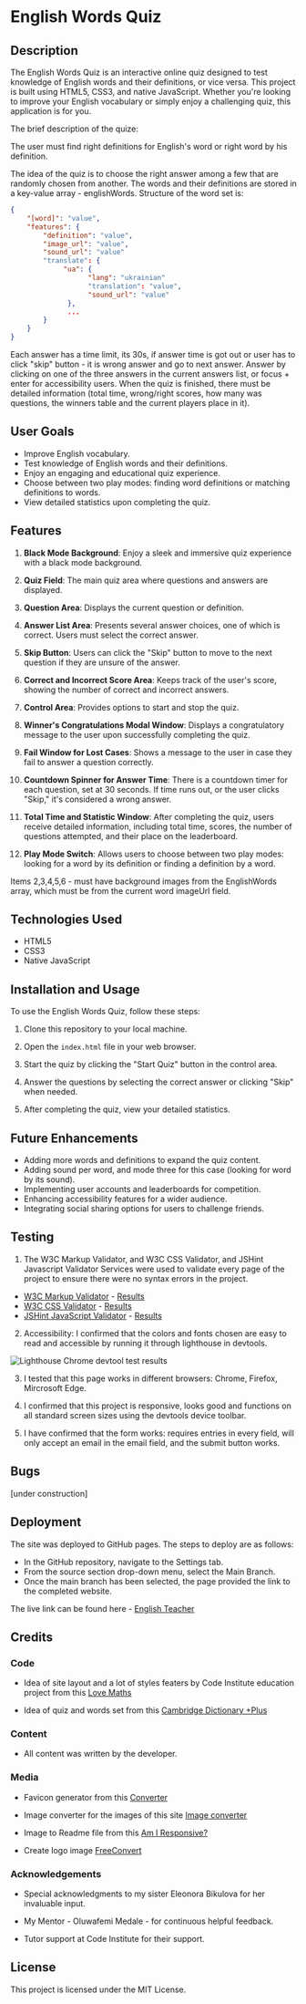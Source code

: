# English Words Quiz

## Description

The English Words Quiz is an interactive online quiz designed to test knowledge of English words and their definitions, or vice versa. This project is built using HTML5, CSS3, and native JavaScript. Whether you're looking to improve your English vocabulary or simply enjoy a challenging quiz, this application is for you.

The brief description of the quize:

The user must find right definitions for English's word or right word by his definition. 

The idea of the quiz is to choose the right answer among a few that are randomly chosen from another. The words and their definitions are stored in a key-value array - englishWords. Structure of the word set is:

```json
{
    "[word]": "value",
    "features": {
        "definition": "value",
        "image_url": "value",
        "sound_url": "value"
        "translate": {
             "ua": {
                   "lang": "ukrainian"
                   "translation": "value",
                   "sound_url": "value"
              },
              ...
        }
    }
}
```

Each answer has a time limit, its 30s, if answer time is got out or user has to click "skip" button - it is wrong answer and go to next answer. Answer by clicking on one of the three answers in the current answers list, or focus + enter for accessibility users.
When the quiz is finished, there must be detailed information (total time, wrong/right scores, how many was questions, the winners table and the current players place in it).

## User Goals

- Improve English vocabulary.
- Test knowledge of English words and their definitions.
- Enjoy an engaging and educational quiz experience.
- Choose between two play modes: finding word definitions or matching definitions to words.
- View detailed statistics upon completing the quiz.

## Features

1. **Black Mode Background**: Enjoy a sleek and immersive quiz experience with a black mode background.

2. **Quiz Field**: The main quiz area where questions and answers are displayed.

3. **Question Area**: Displays the current question or definition.

4. **Answer List Area**: Presents several answer choices, one of which is correct. Users must select the correct answer.

5. **Skip Button**: Users can click the "Skip" button to move to the next question if they are unsure of the answer.

6. **Correct and Incorrect Score Area**: Keeps track of the user's score, showing the number of correct and incorrect answers.

7. **Control Area**: Provides options to start and stop the quiz.

8. **Winner's Congratulations Modal Window**: Displays a congratulatory message to the user upon successfully completing the quiz.

9. **Fail Window for Lost Cases**: Shows a message to the user in case they fail to answer a question correctly.

10. **Countdown Spinner for Answer Time**: There is a countdown timer for each question, set at 30 seconds. If time runs out, or the user clicks "Skip," it's considered a wrong answer.

11. **Total Time and Statistic Window**: After completing the quiz, users receive detailed information, including total time, scores, the number of questions attempted, and their place on the leaderboard.

12. **Play Mode Switch**: Allows users to choose between two play modes: looking for a word by its definition or finding a definition by a word.

Items 2,3,4,5,6 - must have background images from the EnglishWords array, which must be from the current word imageUrl field.

## Technologies Used

- HTML5
- CSS3
- Native JavaScript

## Installation and Usage

To use the English Words Quiz, follow these steps:

1. Clone this repository to your local machine.

2. Open the `index.html` file in your web browser.

3. Start the quiz by clicking the "Start Quiz" button in the control area.

4. Answer the questions by selecting the correct answer or clicking "Skip" when needed.

5. After completing the quiz, view your detailed statistics.

## Future Enhancements

- Adding more words and definitions to expand the quiz content.
- Adding sound per word, and mode three for this case (looking for word by its sound).
- Implementing user accounts and leaderboards for competition.
- Enhancing accessibility features for a wider audience.
- Integrating social sharing options for users to challenge friends.

## Testing

1. The W3C Markup Validator, and W3C CSS Validator, and JSHint Javascript Validator Services were used to validate every page of the project to ensure there were no syntax errors in the project.

-   [W3C Markup Validator](https://jigsaw.w3.org/css-validator/#validate_by_input) - [Results]()
-   [W3C CSS Validator](https://jigsaw.w3.org/css-validator/#validate_by_input) - [Results]()
-   [JSHint JavaScript Validator](https://jshint.com/) - [Results]()

2. Accessibility: I confirmed that the colors and fonts chosen are easy to read and accessible by running it through lighthouse in devtools.

![Lighthouse Chrome devtool test results]()

3. I tested that this page works in different browsers: Chrome, Firefox, Mircrosoft Edge.

4. I confirmed that this project is responsive, looks good and functions on all standard screen sizes using the devtools device toolbar.

5. I have confirmed that the form works: requires entries in every field, will only accept an email in the email field, and the submit button works.

## Bugs

[under construction]

## Deployment

The site was deployed to GitHub pages. The steps to deploy are as follows:
- In the GitHub repository, navigate to the Settings tab.
- From the source section drop-down menu, select the Main Branch.
- Once the main branch has been selected, the page provided the link to the completed website.

The live link can be found here - [English Teacher](https://vladar21.github.io/english-words-quiz/)

## Credits

### Code

-   Idea of site layout and a lot of styles featers by Code Institute education project from this [Love Maths](https://github.com/Code-Institute-Solutions/love-maths-2.0-sourcecode)

-   Idea of quiz and words set from this [Cambridge Dictionary +Plus](https://dictionary.cambridge.org/plus/)

### Content

-   All content was written by the developer.

### Media

-   Favicon generator from this [Converter](https://favicon.io/favicon-converter/)

-   Image converter for the images of this site [Image converter](https://www.freeconvert.com/)

-   Image to Readme file from this [Am I Responsive?](https://ui.dev/amiresponsive)

-   Create logo image [FreeConvert](https://www.freeconvert.com/)

### Acknowledgements

-   Special acknowledgments to my sister Eleonora Bikulova for her invaluable input.

-   My Mentor - Oluwafemi Medale - for continuous helpful feedback.

-   Tutor support at Code Institute for their support.

## License

This project is licensed under the MIT License.

